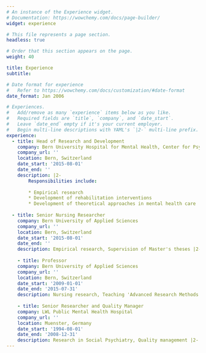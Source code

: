 ```yaml
---
# An instance of the Experience widget.
# Documentation: https://wowchemy.com/docs/page-builder/
widget: experience

# This file represents a page section.
headless: true

# Order that this section appears on the page.
weight: 40

title: Experience
subtitle:

# Date format for experience
#   Refer to https://wowchemy.com/docs/customization/#date-format
date_format: Jan 2006

# Experiences.
#   Add/remove as many `experience` items below as you like.
#   Required fields are `title`, `company`, and `date_start`.
#   Leave `date_end` empty if it's your current employer.
#   Begin multi-line descriptions with YAML's `|2-` multi-line prefix.
experience:
  - title: Head of Research and Development
    company: Bern University Hospital for Mental Health, Center for Psychiatric Rehabilitation
    company_url: ''
    location: Bern, Switzerland
    date_start: '2015-08-01'
    date_end: ''
    description: |2-
        Responsibilities include:
        
        * Empirical research
        * Development of rehabilitation interventions
        * Development of theoretical approaches in mental health care
        
  - title: Senior Nursing Researcher
    company: Bern University of Applied Sciences
    company_url: ''
    location: Bern, Switzerland
    date_start: '2015-08-01'
    date_end: ''
    description: Empirical research, Supervision of Master's theses |2-
    
    - title: Professor
    company: Bern University of Applied Sciences
    company_url: ''
    location: Bern, Switzerland
    date_start: '2009-01-01'
    date_end: '2015-07-31'
    description: Nursing research, Teaching 'Advanced Research Methods' in the Master of Science in Nursing program |2-
    
    - title: Senior Researcher and Quality Manager
    company: LWL Public Mental Health Hospital
    company_url: ''
    location: Muenster, Germany
    date_start: '1994-08-01'
    date_end: '2008-12-31'
    description: Research in Social Psychiatry, Quality management |2-
---
```

